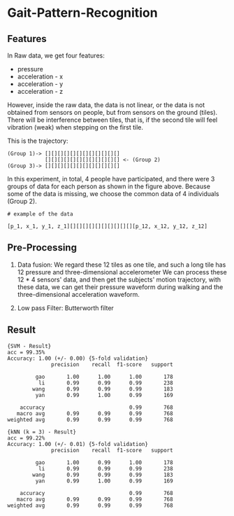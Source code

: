 # Gait-Pattern-Recognition

## Features 

In Raw data, we get four features:

* pressure 
* acceleration - x 
* acceleration - y
* acceleration - z

However, inside the raw data, the data is not linear, or the data is not obtained from sensors on people, but from sensors on the ground (tiles). There will be interference between tiles, that is, if the second tile will feel vibration (weak) when stepping on the first tile.


This is the trajectory:
```
(Group 1)-> [][][][][][][][][][][][]
            [][][][][][][][][][][][] <- (Group 2)
(Group 3)-> [][][][][][][][][][][][]
```
In this experiment, in total, 4 people have participated, and there were 3 groups of data for each person as shown in the figure above. Because some of the data is missing, we choose the common data of 4 individuals (Group 2).

```
# example of the data

[p_1, x_1, y_1, z_1][][][][][][][][][][][p_12, x_12, y_12, z_12]
```

## Pre-Processing


1. Data fusion: We regard these 12 tiles as one tile, and such a long tile has 12 pressure and three-dimensional accelerometer We can process these 12 * 4 sensors' data, and then get the subjects' motion trajectory, with these data, we can get their pressure waveform during walking and the three-dimensional acceleration waveform.

2. Low pass Filter: Butterworth filter


## Result


```
{SVM - Result}
acc = 99.35%
Accuracy: 1.00 (+/- 0.00) {5-fold validation}
              precision    recall  f1-score   support

         gao       1.00      1.00      1.00       178
          li       0.99      0.99      0.99       238
        wang       0.99      0.99      0.99       183
         yan       0.99      1.00      0.99       169

    accuracy                           0.99       768
   macro avg       0.99      0.99      0.99       768
weighted avg       0.99      0.99      0.99       768

{kNN (k = 3) - Result}
acc = 99.22%
Accuracy: 1.00 (+/- 0.01) {5-fold validation}
              precision    recall  f1-score   support

         gao       1.00      0.99      1.00       178
          li       0.99      0.99      0.99       238
        wang       0.99      0.99      0.99       183
         yan       0.99      1.00      0.99       169

    accuracy                           0.99       768
   macro avg       0.99      0.99      0.99       768
weighted avg       0.99      0.99      0.99       768
```